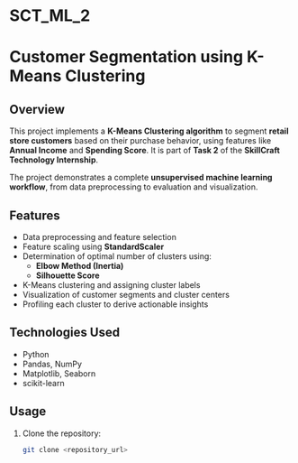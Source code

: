 # SCT_ML_2
# Customer Segmentation using K-Means Clustering

## Overview
This project implements a **K-Means Clustering algorithm** to segment **retail store customers** based on their purchase behavior, using features like **Annual Income** and **Spending Score**. It is part of **Task 2** of the **SkillCraft Technology Internship**.

The project demonstrates a complete **unsupervised machine learning workflow**, from data preprocessing to evaluation and visualization.

## Features
- Data preprocessing and feature selection  
- Feature scaling using **StandardScaler**  
- Determination of optimal number of clusters using:  
  - **Elbow Method (Inertia)**  
  - **Silhouette Score**  
- K-Means clustering and assigning cluster labels  
- Visualization of customer segments and cluster centers  
- Profiling each cluster to derive actionable insights  

## Technologies Used
- Python  
- Pandas, NumPy  
- Matplotlib, Seaborn  
- scikit-learn  

## Usage
1. Clone the repository:
   ```bash
   git clone <repository_url>

